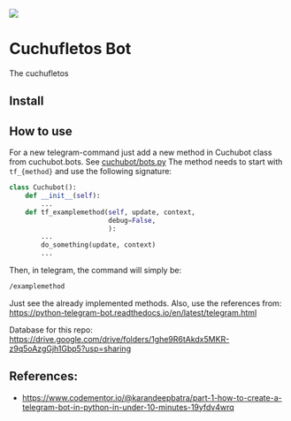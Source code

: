 ![](https://img.shields.io/badge/python-3.10-orange)
# Cuchufletos Bot
The cuchufletos

## Install

## How to use
For a new telegram-command just add a new method in Cuchubot class from cuchubot.bots. See [cuchubot/bots.py](cuchubot/bots.py)
The method needs to start with `tf_{method}` and use the following signature:

```python
class Cuchubot():
    def __init__(self):
        ...
    def tf_examplemethod(self, update, context,
                         debug=False,
                         ):
        ...
        do_something(update, context)
        ...
```

Then, in telegram, the command will simply be:
```bash
/examplemethod
```


Just see the already implemented methods.
Also, use the references from:
https://python-telegram-bot.readthedocs.io/en/latest/telegram.html


Database for this repo: https://drive.google.com/drive/folders/1ghe9R6tAkdx5MKR-z9q5oAzgGjh1Gbp5?usp=sharing



## References:
- https://www.codementor.io/@karandeepbatra/part-1-how-to-create-a-telegram-bot-in-python-in-under-10-minutes-19yfdv4wrq